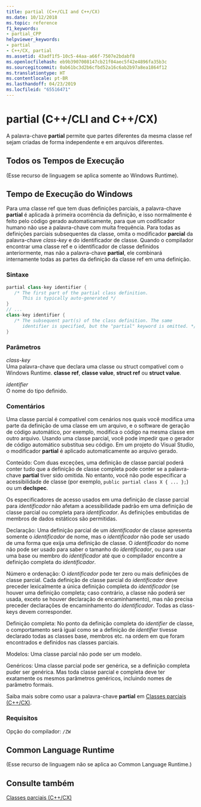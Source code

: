 ```yaml
---
title: partial (C++/CLI and C++/CX)
ms.date: 10/12/2018
ms.topic: reference
f1_keywords:
- partial_CPP
helpviewer_keywords:
- partial
- C++/CX, partial
ms.assetid: 43adf1f5-10c5-44aa-a66f-7507e2bdabf8
ms.openlocfilehash: eb9b3907008147cb21f04aec5f42e4896fa35b3c
ms.sourcegitcommit: 0ab61bc3d2b6cfbd52a16c6ab2b97a8ea1864f12
ms.translationtype: HT
ms.contentlocale: pt-BR
ms.lasthandoff: 04/23/2019
ms.locfileid: "65516471"
---
```

# <a name="partial--ccli-and-ccx"></a>partial (C++/CLI and C++/CX)

A palavra-chave **partial** permite que partes diferentes da mesma classe ref sejam criadas de forma independente e em arquivos diferentes.

## <a name="all-runtimes"></a>Todos os Tempos de Execução

(Esse recurso de linguagem se aplica somente ao Windows Runtime).

## <a name="windows-runtime"></a>Tempo de Execução do Windows

Para uma classe ref que tem duas definições parciais, a palavra-chave **partial** é aplicada à primeira ocorrência da definição, e isso normalmente é feito pelo código gerado automaticamente, para que um codificador humano não use a palavra-chave com muita frequência. Para todas as definições parciais subsequentes da classe, omita o modificador **parcial** da palavra-chave *class-key* e do identificador de classe. Quando o compilador encontrar uma classe ref e o identificador de classe definidos anteriormente, mas não a palavra-chave **partial**, ele combinará internamente todas as partes da definição da classe ref em uma definição.

### <a name="syntax"></a>Sintaxe

```cpp
partial class-key identifier {
   /* The first part of the partial class definition.
      This is typically auto-generated */
}
// ...
class-key identifier {
   /* The subsequent part(s) of the class definition. The same
      identifier is specified, but the "partial" keyword is omitted. */
}
```

### <a name="parameters"></a>Parâmetros

*class-key*<br/>
Uma palavra-chave que declara uma classe ou struct compatível com o Windows Runtime. **classe ref**, **classe value**, **struct ref** ou **struct value**.

*identifier*<br/>
O nome do tipo definido.

### <a name="remarks"></a>Comentários

Uma classe parcial é compatível com cenários nos quais você modifica uma parte da definição de uma classe em um arquivo, e o software de geração de código automático, por exemplo, modifica o código na mesma classe em outro arquivo. Usando uma classe parcial, você pode impedir que o gerador de código automático substitua seu código. Em um projeto do Visual Studio, o modificador **partial** é aplicado automaticamente ao arquivo gerado.

Conteúdo: Com duas exceções, uma definição de classe parcial poderá conter tudo que a definição de classe completa pode conter se a palavra-chave **partial** tiver sido omitida. No entanto, você não pode especificar a acessibilidade de classe (por exemplo, `public partial class X { ... };`) ou um **declspec**.

Os especificadores de acesso usados em uma definição de classe parcial para *identificador* não afetam a acessibilidade padrão em uma definição de classe parcial ou completa para *identificador*. As definições embutidas de membros de dados estáticos são permitidas.

Declaração: Uma definição parcial de um *identificador* de classe apresenta somente o *identificador* de nome, mas o *identificador* não pode ser usado de uma forma que exija uma definição de classe. O *identificador* do nome não pode ser usado para saber o tamanho do *identificador*, ou para usar uma base ou membro do *identificador* até que o compilador encontre a definição completa do *identificador*.

Número e ordenação: O *identificador* pode ter zero ou mais definições de classe parcial. Cada definição de classe parcial do *identificador* deve preceder lexicalmente a única definição completa do *identificador* (se houver uma definição completa; caso contrário, a classe não poderá ser usada, exceto se houver declaração de encaminhamento), mas não precisa preceder declarações de encaminhamento do *identificador*. Todas as class-keys devem corresponder.

Definição completa: No ponto da definição completa do *identifier* de classe, o comportamento será igual como se a definição de *identifier* tivesse declarado todas as classes base, membros etc. na ordem em que foram encontrados e definidos nas classes parciais.

Modelos: Uma classe parcial não pode ser um modelo.

Genéricos: Uma classe parcial pode ser genérica, se a definição completa puder ser genérica. Mas toda classe parcial e completa deve ter exatamente os mesmos parâmetros genéricos, incluindo nomes de parâmetro formais.

Saiba mais sobre como usar a palavra-chave **partial** em [Classes parciais (C++/CX)](http://go.microsoft.com/fwlink/p/?LinkId=249023).

### <a name="requirements"></a>Requisitos

Opção do compilador: `/ZW`

## <a name="common-language-runtime"></a>Common Language Runtime

(Esse recurso de linguagem não se aplica ao Common Language Runtime.)

## <a name="see-also"></a>Consulte também

[Classes parciais (C++/CX)](http://go.microsoft.com/fwlink/p/?LinkId=249023)
